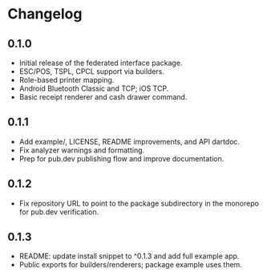 # Changelog

## 0.1.0

- Initial release of the federated interface package.
- ESC/POS, TSPL, CPCL support via builders.
- Role-based printer mapping.
- Android Bluetooth Classic and TCP; iOS TCP.
- Basic receipt renderer and cash drawer command.

## 0.1.1

- Add example/, LICENSE, README improvements, and API dartdoc.
- Fix analyzer warnings and formatting.
- Prep for pub.dev publishing flow and improve documentation.

## 0.1.2

- Fix repository URL to point to the package subdirectory in the monorepo for pub.dev verification.

## 0.1.3

- README: update install snippet to ^0.1.3 and add full example app.
- Public exports for builders/renderers; package example uses them.
